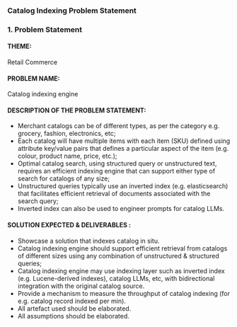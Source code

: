 ### Catalog Indexing Problem Statement

### 1. Problem Statement
#### THEME:
Retail Commerce

#### PROBLEM NAME:
Catalog indexing engine

#### DESCRIPTION OF THE PROBLEM STATEMENT:
 - Merchant catalogs can be of different types, as per the category e.g. grocery, fashion, electronics, etc;
 - Each catalog will have multiple items with each item (SKU) defined using attribute key/value pairs that defines a particular aspect of the item (e.g. colour, product name, price, etc.);
 - Optimal catalog search, using structured query or unstructured text, requires an efficient indexing engine that can support either type of search for catalogs of any size;
 - Unstructured queries typically use an inverted index (e.g. elasticsearch) that facilitates efficient retrieval of documents associated with the search query;
 - Inverted index can also be used to engineer prompts for catalog LLMs.

#### SOLUTION EXPECTED & DELIVERABLES :
 - Showcase a solution that indexes catalog in situ.
 - Catalog indexing engine should support efficient retrieval from catalogs of different sizes using any combination of unstructured & structured queries;
 - Catalog indexing engine may use indexing layer such as inverted index (e.g. Lucene-derived indexes), catalog LLMs, etc, with bidirectional integration with the original catalog source.
 - Provide a mechanism to measure the throughput of catalog indexing (for e.g. catalog record indexed per min).
 - All artefact used should be elaborated.
 - All assumptions should be elaborated.
